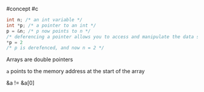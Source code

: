 #concept #c

```C
int n; /* an int variable */ 
int *p; /* a pointer to an int */ 
p = &n; /* p now points to n */ 
/* deferencing a pointer allows you to access and manipulate the data stored at that pointer you can do so by *pointer */ 
*p = 2 
/* p is derefenced, and now n = 2 */
```

Arrays are double pointers

`a` points to the memory address at the start of the array

&a != &a[0]